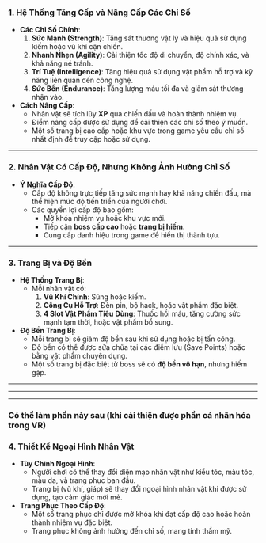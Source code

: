 ### **1. Hệ Thống Tăng Cấp và Nâng Cấp Các Chỉ Số**

- **Các Chỉ Số Chính**:
    1. **Sức Mạnh (Strength)**: Tăng sát thương vật lý và hiệu quả sử dụng kiếm hoặc vũ khí cận chiến.
    2. **Nhanh Nhẹn (Agility)**: Cải thiện tốc độ di chuyển, độ chính xác, và khả năng né tránh.
    3. **Trí Tuệ (Intelligence)**: Tăng hiệu quả sử dụng vật phẩm hỗ trợ và kỹ năng liên quan đến công nghệ.
    4. **Sức Bền (Endurance)**: Tăng lượng máu tối đa và giảm sát thương nhận vào.
- **Cách Nâng Cấp**:
    - Nhân vật sẽ tích lũy **XP** qua chiến đấu và hoàn thành nhiệm vụ.
    - Điểm nâng cấp được sử dụng để cải thiện các chỉ số theo ý muốn.
    - Một số trang bị cao cấp hoặc khu vực trong game yêu cầu chỉ số nhất định để truy cập hoặc sử dụng.

---

### **2. Nhân Vật Có Cấp Độ, Nhưng Không Ảnh Hưởng Chỉ Số**

- **Ý Nghĩa Cấp Độ**:
    - Cấp độ không trực tiếp tăng sức mạnh hay khả năng chiến đấu, mà thể hiện mức độ tiến triển của người chơi.
    - Các quyền lợi cấp độ bao gồm:
        - Mở khóa nhiệm vụ hoặc khu vực mới.
        - Tiếp cận **boss cấp cao** hoặc **trang bị hiếm**.
        - Cung cấp danh hiệu trong game để hiển thị thành tựu.

---

### **3. Trang Bị và Độ Bền**

- **Hệ Thống Trang Bị**:
    - Mỗi nhân vật có:
        1. **Vũ Khí Chính**: Súng hoặc kiếm.
        2. **Công Cụ Hỗ Trợ**: Đèn pin, bộ hack, hoặc vật phẩm đặc biệt.
        3. **4 Slot Vật Phẩm Tiêu Dùng**: Thuốc hồi máu, tăng cường sức mạnh tạm thời, hoặc vật phẩm bổ sung.
- **Độ Bền Trang Bị**:
    - Mỗi trang bị sẽ giảm độ bền sau khi sử dụng hoặc bị tấn công.
    - Độ bền có thể được sửa chữa tại các điểm lưu (Save Points) hoặc bằng vật phẩm chuyên dụng.
    - Một số trang bị đặc biệt từ boss sẽ có **độ bền vô hạn**, nhưng hiếm gặp.

---
--- 
---
### Có thể làm phần này sau (khi cải thiện được phần cá nhân hóa trong VR)
### **4. Thiết Kế Ngoại Hình Nhân Vật**

- **Tùy Chỉnh Ngoại Hình**:
    - Người chơi có thể thay đổi diện mạo nhân vật như kiểu tóc, màu tóc, màu da, và trang phục ban đầu.
    - Trang bị (vũ khí, giáp) sẽ thay đổi ngoại hình nhân vật khi được sử dụng, tạo cảm giác mới mẻ.
- **Trang Phục Theo Cấp Độ**:
    - Một số trang phục chỉ được mở khóa khi đạt cấp độ cao hoặc hoàn thành nhiệm vụ đặc biệt.
    - Trang phục không ảnh hưởng đến chỉ số, mang tính thẩm mỹ.
